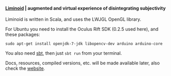 #### [Liminoid](http://projectliminoid.wordpress.com/) | augmented and virtual experience of disintegrating subjectivity ####

Liminoid is written in Scala, and uses the LWJGL OpenGL library.

For Ubuntu you need to install the Oculus Rift SDK (0.2.5 used here), and these packages: 

    sudo apt-get install openjdk-7-jdk libopencv-dev arduino arduino-core

You also need [sbt](http://www.scala-sbt.org/), then just `sbt run` from your terminal.

Docs, resources, compiled versions, etc. will be made available later, also check the [website](http://projectliminoid.wordpress.com/).
